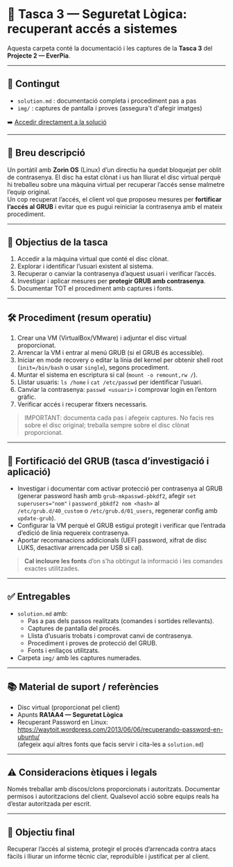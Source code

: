 # 📗 Tasca 3 — Seguretat Lògica: recuperant accés a sistemes

Aquesta carpeta conté la documentació i les captures de la **Tasca 3** del **Projecte 2 — EverPia**.

---

## 📄 Contingut
- `solution.md` : documentació completa i procediment pas a pas  
- `img/` : captures de pantalla i proves (assegura't d'afegir imatges)  

➡️ [Accedir directament a la solució](./solution.md)

---

## 🧾 Breu descripció
Un portàtil amb **Zorin OS** (Linux) d’un directiu ha quedat bloquejat per oblit de contrasenya. El disc ha estat clònat i us han lliurat el disc virtual perquè hi treballeu sobre una màquina virtual per recuperar l’accés sense malmetre l’equip original.  
Un cop recuperat l’accés, el client vol que proposeu mesures per **fortificar l’accés al GRUB** i evitar que es pugui reiniciar la contrasenya amb el mateix procediment.

---

## 🎯 Objectius de la tasca
1. Accedir a la màquina virtual que conté el disc clònat.  
2. Explorar i identificar l’usuari existent al sistema.  
3. Recuperar o canviar la contrasenya d’aquest usuari i verificar l’accés.  
4. Investigar i aplicar mesures per **protegir GRUB amb contrasenya**.  
5. Documentar TOT el procediment amb captures i fonts.

---

## 🛠 Procediment (resum operatiu)
1. Crear una VM (VirtualBox/VMware) i adjuntar el disc virtual proporcionat.  
2. Arrencar la VM i entrar al menú GRUB (si el GRUB és accessible).  
3. Iniciar en mode recovery o editar la línia del kernel per obtenir shell root (`init=/bin/bash` o usar `single`), segons procediment.  
4. Muntar el sistema en escriptura si cal (`mount -o remount,rw /`).  
5. Llistar usuaris: `ls /home` i `cat /etc/passwd` per identificar l’usuari.  
6. Canviar la contrasenya: `passwd <usuari>` i comprovar login en l’entorn gràfic.  
7. Verificar accés i recuperar fitxers necessaris.  

> IMPORTANT: documenta cada pas i afegeix captures. No facis res sobre el disc original; treballa sempre sobre el disc clònat proporcionat.

---

## 🔐 Fortificació del GRUB (tasca d’investigació i aplicació)
- Investigar i documentar com activar protecció per contrasenya al GRUB (generar password hash amb `grub-mkpasswd-pbkdf2`, afegir `set superusers="nom"` i `password_pbkdf2 nom <hash>` al `/etc/grub.d/40_custom` o `/etc/grub.d/01_users`, regenerar config amb `update-grub`).  
- Configurar la VM perquè el GRUB estigui protegit i verificar que l’entrada d’edició de línia requereix contrasenya.  
- Aportar recomanacions addicionals (UEFI password, xifrat de disc LUKS, desactivar arrencada per USB si cal).

> **Cal incloure les fonts** d’on s’ha obtingut la informació i les comandes exactes utilitzades.

---

## ✅ Entregables
- `solution.md` amb:
  - Pas a pas dels passos realitzats (comandes i sortides rellevants).  
  - Captures de pantalla del procés.  
  - Llista d’usuaris trobats i comprovat canvi de contrasenya.  
  - Procediment i proves de protecció del GRUB.  
  - Fonts i enllaços utilitzats.  
- Carpeta `img/` amb les captures numerades.

---

## 📚 Material de suport / referències
- Disc virtual (proporcionat pel client)  
- Apunts **RA1AA4 — Seguretat Lògica**  
- Recuperant Password en Linux: https://waytoit.wordpress.com/2013/06/06/recuperando-password-en-ubuntu/  
(afegeix aquí altres fonts que facis servir i cita-les a `solution.md`)

---

## ⚠️ Consideracions ètiques i legals
Només treballar amb discos/clons proporcionats i autoritzats. Documentar permisos i autoritzacions del client. Qualsevol acció sobre equips reals ha d’estar autoritzada per escrit.

---

## 🏁 Objectiu final
Recuperar l’accés al sistema, protegir el procés d’arrencada contra atacs fàcils i lliurar un informe tècnic clar, reproduïble i justificat per al client.
